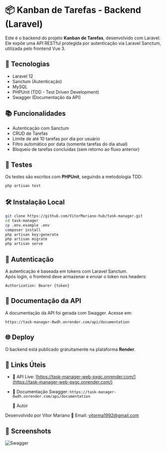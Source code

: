 # 📦 Kanban de Tarefas - Backend (Laravel)

Este é o backend do projeto **Kanban de Tarefas**, desenvolvido com Laravel. Ele expõe uma API RESTful protegida por autenticação via Laravel Sanctum, utilizada pelo frontend Vue 3.

## 🚀 Tecnologias

- Laravel 12  
- Sanctum (Autenticação)  
- MySQL  
- PHPUnit (TDD - Test Driven Development)  
- Swagger (Documentação da API)

## 📚 Funcionalidades

- Autenticação com Sanctum  
- CRUD de Tarefas  
- Limite de até 10 tarefas por dia por usuário  
- Filtro automático por data (somente tarefas do dia atual)  
- Bloqueio de tarefas concluídas (sem retorno ao fluxo anterior)

## 🧪 Testes

Os testes são escritos com **PHPUnit**, seguindo a metodologia TDD:

```bash
php artisan test
```

## 🛠 Instalação Local

```bash
git clone https://github.com/VitorMariano-hub/task-manager.git
cd task-manager
cp .env.example .env
composer install
php artisan key:generate
php artisan migrate
php artisan serve
```

## 🔐 Autenticação

A autenticação é baseada em tokens com Laravel Sanctum.  
Após login, o frontend deve armazenar e enviar o token nos headers:

```
Authorization: Bearer {token}
```

## 📄 Documentação da API

A documentação da API foi gerada com Swagger.
Acesse em:

```
https://task-manager-0wdh.onrender.com/api/documentation
```

## 🌐 Deploy

O backend está publicado gratuitamente na plataforma **Render**.

## 🔗 Links Úteis

- 🔗 API Live: [https://task-manager-web-pxgc.onrender.com/](https://task-manager-web-pxgc.onrender.com/)  
- 📘 Documentação Swagger: `https://task-manager-0wdh.onrender.com/api/documentation`

  👤 Autor

Desenvolvido por Vitor Mariano
📧 Email: vitorma1992@gmail.com

## 📸 Screenshots

![Swagger](https://i.imgur.com/LY4XcNS.png)

